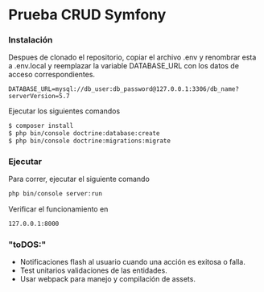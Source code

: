 # Prueba CRUD Symfony

### Instalación

Despues de clonado el repositorio, copiar el archivo .env y renombrar esta a .env.local y reemplazar la variable DATABASE_URL con los datos de acceso correspondientes.
```
DATABASE_URL=mysql://db_user:db_password@127.0.0.1:3306/db_name?serverVersion=5.7
```
Ejecutar los siguientes comandos

```sh
$ composer install
$ php bin/console doctrine:database:create
$ php bin/console doctrine:migrations:migrate 
```


### Ejecutar

Para correr, ejecutar el siguiente comando

```sh
php bin/console server:run
```

Verificar el funcionamiento en 

```sh
127.0.0.1:8000
```


### "toDOS:"

 - Notificaciones flash al usuario cuando una acción es exitosa o falla.
 - Test unitarios validaciones de las entidades.
 - Usar webpack para manejo y compilación de assets.



